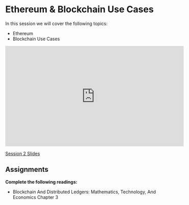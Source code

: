 #  Ethereum & Blockchain Use Cases
In this session we will cover the following topics:

- Ethereum
- Blockchain Use Cases

<iframe width="560" height="315" src="https://www.youtube.com/embed/lZ2ZVEyvj4c" title="YouTube video player" frameborder="0" allow="accelerometer; autoplay; clipboard-write; encrypted-media; gyroscope; picture-in-picture; web-share" allowfullscreen></iframe>

[Session 2 Slides](https://docs.google.com/presentation/d/15WbHaWSeeT3i1tV8XdmlZ9nSL2fRX3YKFyxa-hSCIs4)

## Assignments
**Complete the following readings:** 

- Blockchain And Distributed Ledgers: Mathematics, Technology, And Economics Chapter 3